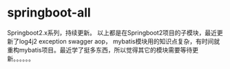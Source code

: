 # springboot-all
Springboot2.x系列，持续更新。
以上都是在Springboot2项目的子模块，最近更新了log4j2 exception swagger aop，    mybatis模块用的知识点复杂，有时间就重构mybatis项目。最近学了挺多东西，所以觉得其它的模块需要等待更新。。。。。。
